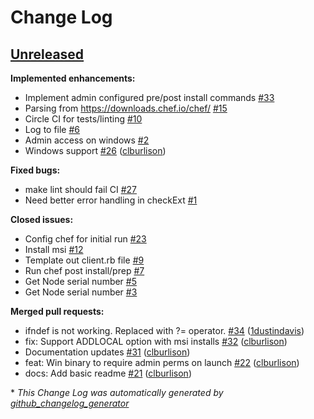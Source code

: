 # Change Log

## [Unreleased](https://github.com/clburlison/bakeit/tree/HEAD)

**Implemented enhancements:**

- Implement admin configured pre/post install commands [\#33](https://github.com/clburlison/bakeit/issues/33)
- Parsing from https://downloads.chef.io/chef/ [\#15](https://github.com/clburlison/bakeit/issues/15)
- Circle CI for tests/linting [\#10](https://github.com/clburlison/bakeit/issues/10)
- Log to file [\#6](https://github.com/clburlison/bakeit/issues/6)
- Admin access on windows [\#2](https://github.com/clburlison/bakeit/issues/2)
- Windows support [\#26](https://github.com/clburlison/bakeit/pull/26) ([clburlison](https://github.com/clburlison))

**Fixed bugs:**

- make lint should fail CI [\#27](https://github.com/clburlison/bakeit/issues/27)
- Need better error handling in checkExt [\#1](https://github.com/clburlison/bakeit/issues/1)

**Closed issues:**

- Config chef for initial run [\#23](https://github.com/clburlison/bakeit/issues/23)
- Install msi [\#12](https://github.com/clburlison/bakeit/issues/12)
- Template out client.rb file [\#9](https://github.com/clburlison/bakeit/issues/9)
- Run chef post install/prep [\#7](https://github.com/clburlison/bakeit/issues/7)
- Get Node serial number [\#5](https://github.com/clburlison/bakeit/issues/5)
- Get Node serial number [\#3](https://github.com/clburlison/bakeit/issues/3)

**Merged pull requests:**

- ifndef is not working. Replaced with ?= operator. [\#34](https://github.com/clburlison/bakeit/pull/34) ([1dustindavis](https://github.com/1dustindavis))
- fix: Support ADDLOCAL option with msi installs [\#32](https://github.com/clburlison/bakeit/pull/32) ([clburlison](https://github.com/clburlison))
- Documentation updates [\#31](https://github.com/clburlison/bakeit/pull/31) ([clburlison](https://github.com/clburlison))
- feat: Win binary to require admin perms on launch [\#22](https://github.com/clburlison/bakeit/pull/22) ([clburlison](https://github.com/clburlison))
- docs: Add basic readme [\#21](https://github.com/clburlison/bakeit/pull/21) ([clburlison](https://github.com/clburlison))



\* *This Change Log was automatically generated by [github_changelog_generator](https://github.com/skywinder/Github-Changelog-Generator)*